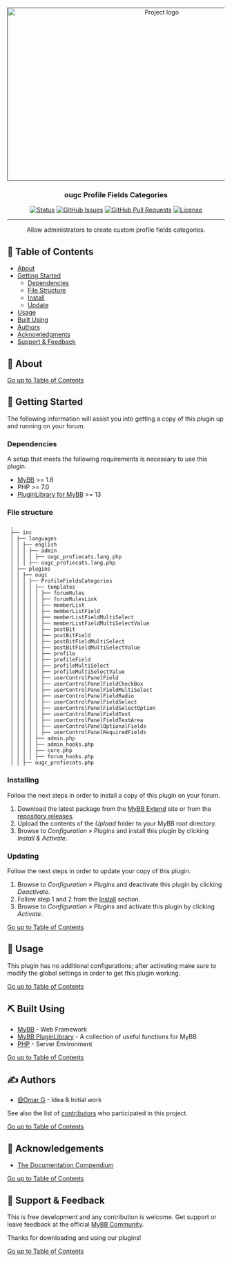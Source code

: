 <p align="center">
    <a href="" rel="noopener">
        <img width="700" height="400" src="https://github.com/user-attachments/assets/a5ce44cc-4bd5-4df3-ae4e-e040cda5cc22" alt="Project logo">
    </a>
</p>

<h3 align="center">ougc Profile Fields Categories</h3>

<div align="center">

[![Status](https://img.shields.io/badge/status-active-success.svg)]()
[![GitHub Issues](https://img.shields.io/github/issues/OUGC-Network/ougc-Profile-Fields-Categories.svg)](./issues)
[![GitHub Pull Requests](https://img.shields.io/github/issues-pr/OUGC-Network/ougc-Profile-Fields-Categories.svg)](./pulls)
[![License](https://img.shields.io/badge/license-GPL-blue)](/LICENSE)

</div>

---

<p align="center"> Allow administrators to create custom profile fields categories.
    <br> 
</p>

## 📜 Table of Contents <a name = "table_of_contents"></a>

- [About](#about)
- [Getting Started](#getting_started)
    - [Dependencies](#dependencies)
    - [File Structure](#file_structure)
    - [Install](#install)
    - [Update](#update)
- [Usage](#usage)
- [Built Using](#built_using)
- [Authors](#authors)
- [Acknowledgments](#acknowledgement)
- [Support & Feedback](#support)

## 🚀 About <a name = "about"></a>

[Go up to Table of Contents](#table_of_contents)

## 📍 Getting Started <a name = "getting_started"></a>

The following information will assist you into getting a copy of this plugin up and running on your forum.

### Dependencies <a name = "dependencies"></a>

A setup that meets the following requirements is necessary to use this plugin.

- [MyBB](https://mybb.com/) >= 1.8
- PHP >= 7.0
- [PluginLibrary for MyBB](https://github.com/frostschutz/MyBB-PluginLibrary) >= 13

### File structure <a name = "file_structure"></a>

  ```
   .
   ├── inc
   │ ├── languages
   │ │ ├── english
   │ │ │ ├── admin
   │ │ │ │ ├── ougc_profiecats.lang.php
   │ │ │ ├── ougc_profiecats.lang.php
   │ ├── plugins
   │ │ ├── ougc
   │ │ │ ├── ProfileFieldsCategories
   │ │ │ │ ├── templates
   │ │ │ │ │ ├── forumRules
   │ │ │ │ │ ├── forumRulesLink
   │ │ │ │ │ ├── memberList
   │ │ │ │ │ ├── memberListField
   │ │ │ │ │ ├── memberListFieldMultiSelect
   │ │ │ │ │ ├── memberListFieldMultiSelectValue
   │ │ │ │ │ ├── postBit
   │ │ │ │ │ ├── postBitField
   │ │ │ │ │ ├── postBitFieldMultiSelect
   │ │ │ │ │ ├── postBitFieldMultiSelectValue
   │ │ │ │ │ ├── profile
   │ │ │ │ │ ├── profileField
   │ │ │ │ │ ├── profileMultiSelect
   │ │ │ │ │ ├── profileMultiSelectValue
   │ │ │ │ │ ├── userControlPanelField
   │ │ │ │ │ ├── userControlPanelFieldCheckBox
   │ │ │ │ │ ├── userControlPanelFieldMultiSelect
   │ │ │ │ │ ├── userControlPanelFieldRadio
   │ │ │ │ │ ├── userControlPanelFieldSelect
   │ │ │ │ │ ├── userControlPanelFieldSelectOption
   │ │ │ │ │ ├── userControlPanelFieldText
   │ │ │ │ │ ├── userControlPanelFieldTextArea
   │ │ │ │ │ ├── userControlPanelOptionalFields
   │ │ │ │ │ ├── userControlPanelRequiredFields
   │ │ │ │ ├── admin.php
   │ │ │ │ ├── admin_hooks.php
   │ │ │ │ ├── core.php
   │ │ │ │ ├── forum_hooks.php
   │ │ ├── ougc_profiecats.php
   ```

### Installing <a name = "install"></a>

Follow the next steps in order to install a copy of this plugin on your forum.

1. Download the latest package from the [MyBB Extend](https://community.mybb.com/mods.php?action=view&pid=1400) site or
   from the [repository releases](https://github.com/OUGC-Network/ougc-Profile-Fields-Categories/releases/latest).
2. Upload the contents of the _Upload_ folder to your MyBB root directory.
3. Browse to _Configuration » Plugins_ and install this plugin by clicking _Install & Activate_.

### Updating <a name = "update"></a>

Follow the next steps in order to update your copy of this plugin.

1. Browse to _Configuration » Plugins_ and deactivate this plugin by clicking _Deactivate_.
2. Follow step 1 and 2 from the [Install](#install) section.
3. Browse to _Configuration » Plugins_ and activate this plugin by clicking _Activate_.

[Go up to Table of Contents](#table_of_contents)

## 📖 Usage <a name="usage"></a>

This plugin has no additional configurations; after activating make sure to modify the global settings in order to get
this plugin working.

[Go up to Table of Contents](#table_of_contents)

## ⛏ Built Using <a name = "built_using"></a>

- [MyBB](https://mybb.com/) - Web Framework
- [MyBB PluginLibrary](https://github.com/frostschutz/MyBB-PluginLibrary) - A collection of useful functions for MyBB
- [PHP](https://www.php.net/) - Server Environment

[Go up to Table of Contents](#table_of_contents)

## ✍️ Authors <a name = "authors"></a>

- [@Omar G](https://github.com/Sama34) - Idea & Initial work

See also the list of [contributors](https://github.com/OUGC-Network/ougc-Profile-Fields-Categories/contributors) who
participated in this project.

[Go up to Table of Contents](#table_of_contents)

## 🎉 Acknowledgements <a name = "acknowledgement"></a>

- [The Documentation Compendium](https://github.com/kylelobo/The-Documentation-Compendium)

[Go up to Table of Contents](#table_of_contents)

## 🎈 Support & Feedback <a name="support"></a>

This is free development and any contribution is welcome. Get support or leave feedback at the
official [MyBB Community](https://community.mybb.com/thread-221815.html).

Thanks for downloading and using our plugins!

[Go up to Table of Contents](#table_of_contents)
